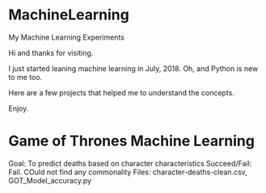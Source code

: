 # MachineLearning
My Machine Learning Experiments

Hi and thanks for visiting.

I just started leaning machine learning in July, 2018. Oh, and Python is new to me too.

Here are a few projects that helped me to understand the concepts.

Enjoy.


Game of Thrones Machine Learning
================================
Goal: To predict deaths based on character characteristics
Succeed/Fail: Fail. COuld not find any commonality
Files: character-deaths-clean.csv, GOT_Model_accuracy.py
